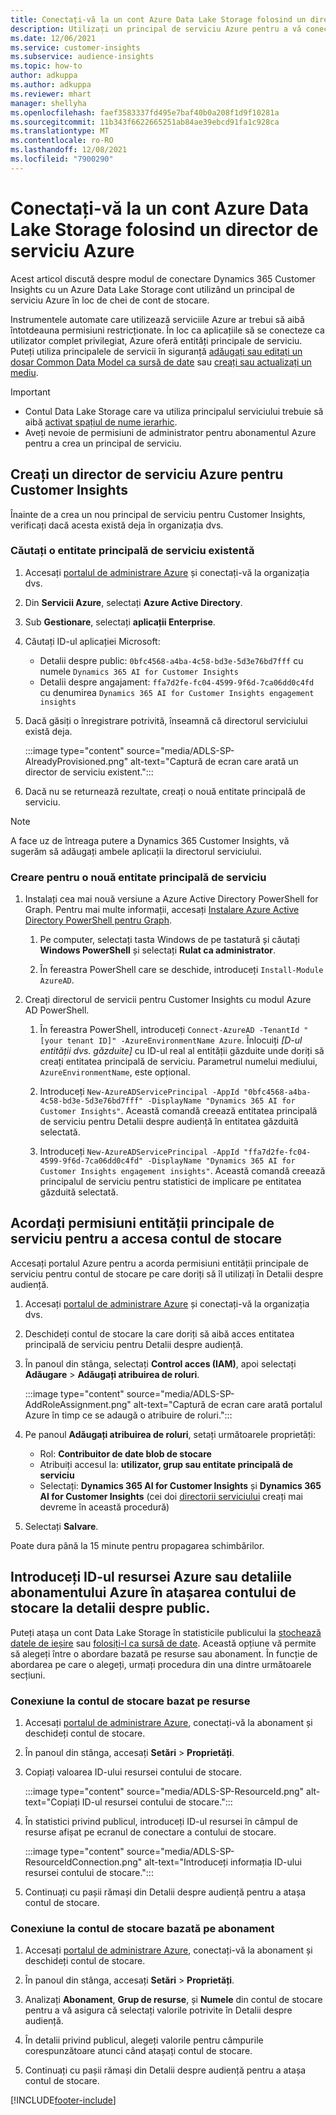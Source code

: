 ```yaml
---
title: Conectați-vă la un cont Azure Data Lake Storage folosind un director de serviciu
description: Utilizați un principal de serviciu Azure pentru a vă conecta la propriul data lake.
ms.date: 12/06/2021
ms.service: customer-insights
ms.subservice: audience-insights
ms.topic: how-to
author: adkuppa
ms.author: adkuppa
ms.reviewer: mhart
manager: shellyha
ms.openlocfilehash: faef3583337fd495e7baf40b0a208f1d9f10281a
ms.sourcegitcommit: 11b343f6622665251ab84ae39ebcd91fa1c928ca
ms.translationtype: MT
ms.contentlocale: ro-RO
ms.lasthandoff: 12/08/2021
ms.locfileid: "7900290"
---
```

# <a name="connect-to-an-azure-data-lake-storage-account-by-using-an-azure-service-principal"></a>Conectați-vă la un cont Azure Data Lake Storage folosind un director de serviciu Azure

Acest articol discută despre modul de conectare Dynamics 365 Customer Insights cu un Azure Data Lake Storage cont utilizând un principal de serviciu Azure în loc de chei de cont de stocare. 

Instrumentele automate care utilizează serviciile Azure ar trebui să aibă întotdeauna permisiuni restricționate. În loc ca aplicațiile să se conecteze ca utilizator complet privilegiat, Azure oferă entități principale de serviciu. Puteți utiliza principalele de servicii în siguranță [adăugați sau editați un dosar Common Data Model ca sursă de date](connect-common-data-model.md) sau [creați sau actualizați un mediu](create-environment.md).

> [!IMPORTANT]
> - Contul Data Lake Storage care va utiliza principalul serviciului trebuie să aibă [activat spațiul de nume ierarhic](/azure/storage/blobs/data-lake-storage-namespace).
> - Aveți nevoie de permisiuni de administrator pentru abonamentul Azure pentru a crea un principal de serviciu.

## <a name="create-an-azure-service-principal-for-customer-insights"></a>Creați un director de serviciu Azure pentru Customer Insights

Înainte de a crea un nou principal de serviciu pentru Customer Insights, verificați dacă acesta există deja în organizația dvs.

### <a name="look-for-an-existing-service-principal"></a>Căutați o entitate principală de serviciu existentă

1. Accesați [portalul de administrare Azure](https://portal.azure.com) și conectați-vă la organizația dvs.

2. Din **Servicii Azure**, selectați **Azure Active Directory**.

3. Sub **Gestionare**, selectați **aplicații Enterprise**.

4. Căutați ID-ul aplicației Microsoft:
   - Detalii despre public: `0bfc4568-a4ba-4c58-bd3e-5d3e76bd7fff` cu numele `Dynamics 365 AI for Customer Insights`
   - Detalii despre angajament: `ffa7d2fe-fc04-4599-9f6d-7ca06dd0c4fd` cu denumirea `Dynamics 365 AI for Customer Insights engagement insights`

5. Dacă găsiți o înregistrare potrivită, înseamnă că directorul serviciului există deja. 
   
   :::image type="content" source="media/ADLS-SP-AlreadyProvisioned.png" alt-text="Captură de ecran care arată un director de serviciu existent.":::
   
6. Dacă nu se returnează rezultate, creați o nouă entitate principală de serviciu.

>[!NOTE]
>A face uz de întreaga putere a Dynamics 365 Customer Insights, vă sugerăm să adăugați ambele aplicații la directorul serviciului.

### <a name="create-a-new-service-principal"></a>Creare pentru o nouă entitate principală de serviciu

1. Instalați cea mai nouă versiune a Azure Active Directory PowerShell for Graph. Pentru mai multe informații, accesați [Instalare Azure Active Directory PowerShell pentru Graph](/powershell/azure/active-directory/install-adv2).

   1. Pe computer, selectați tasta Windows de pe tastatură și căutați **Windows PowerShell** și selectați **Rulat ca administrator**.
   
   1. În fereastra PowerShell care se deschide, introduceți `Install-Module AzureAD`.

2. Creați directorul de servicii pentru Customer Insights cu modul Azure AD PowerShell.

   1. În fereastra PowerShell, introduceți `Connect-AzureAD -TenantId "[your tenant ID]" -AzureEnvironmentName Azure`. Înlocuiți *[D-ul entității dvs. găzduite]* cu ID-ul real al entității găzduite unde doriți să creați entitatea principală de serviciu. Parametrul numelui mediului, `AzureEnvironmentName`, este opțional.
  
   1. Introduceți `New-AzureADServicePrincipal -AppId "0bfc4568-a4ba-4c58-bd3e-5d3e76bd7fff" -DisplayName "Dynamics 365 AI for Customer Insights"`. Această comandă creează entitatea principală de serviciu pentru Detalii despre audiență în entitatea găzduită selectată. 

   1. Introduceți `New-AzureADServicePrincipal -AppId "ffa7d2fe-fc04-4599-9f6d-7ca06dd0c4fd" -DisplayName "Dynamics 365 AI for Customer Insights engagement insights"`. Această comandă creează principalul de serviciu pentru statistici de implicare pe entitatea găzduită selectată.

## <a name="grant-permissions-to-the-service-principal-to-access-the-storage-account"></a>Acordați permisiuni entității principale de serviciu pentru a accesa contul de stocare

Accesați portalul Azure pentru a acorda permisiuni entității principale de serviciu pentru contul de stocare pe care doriți să îl utilizați în Detalii despre audiență.

1. Accesați [portalul de administrare Azure](https://portal.azure.com) și conectați-vă la organizația dvs.

1. Deschideți contul de stocare la care doriți să aibă acces entitatea principală de serviciu pentru Detalii despre audiență.

1. În panoul din stânga, selectați **Control acces (IAM)**, apoi selectați **Adăugare** > **Adăugați atribuirea de roluri**.

   :::image type="content" source="media/ADLS-SP-AddRoleAssignment.png" alt-text="Captură de ecran care arată portalul Azure în timp ce se adaugă o atribuire de roluri.":::

1. Pe panoul **Adăugați atribuirea de roluri**, setați următoarele proprietăți:
   - Rol: **Contribuitor de date blob de stocare**
   - Atribuiți accesul la: **utilizator, grup sau entitate principală de serviciu**
   - Selectați: **Dynamics 365 AI for Customer Insights** și **Dynamics 365 AI for Customer Insights** (cei doi [directorii serviciului](#create-a-new-service-principal) creați mai devreme în această procedură)

1.  Selectați **Salvare**.

Poate dura până la 15 minute pentru propagarea schimbărilor.

## <a name="enter-the-azure-resource-id-or-the-azure-subscription-details-in-the-storage-account-attachment-to-audience-insights"></a>Introduceți ID-ul resursei Azure sau detaliile abonamentului Azure în atașarea contului de stocare la detalii despre public.

Puteți atașa un cont Data Lake Storage în statisticile publicului la [stochează datele de ieșire](manage-environments.md) sau [folosiți-l ca sursă de date](connect-common-data-service-lake.md). Această opțiune vă permite să alegeți între o abordare bazată pe resurse sau abonament. În funcție de abordarea pe care o alegeți, urmați procedura din una dintre următoarele secțiuni.

### <a name="resource-based-storage-account-connection"></a>Conexiune la contul de stocare bazat pe resurse

1. Accesați [portalul de administrare Azure](https://portal.azure.com), conectați-vă la abonament și deschideți contul de stocare.

1. În panoul din stânga, accesați **Setări** > **Proprietăți**.

1. Copiați valoarea ID-ului resursei contului de stocare.

   :::image type="content" source="media/ADLS-SP-ResourceId.png" alt-text="Copiați ID-ul resursei contului de stocare.":::

1. În statistici privind publicul, introduceți ID-ul resursei în câmpul de resurse afișat pe ecranul de conectare a contului de stocare.

   :::image type="content" source="media/ADLS-SP-ResourceIdConnection.png" alt-text="Introduceți informația ID-ului resursei contului de stocare.":::   

1. Continuați cu pașii rămași din Detalii despre audiență pentru a atașa contul de stocare.

### <a name="subscription-based-storage-account-connection"></a>Conexiune la contul de stocare bazată pe abonament

1. Accesați [portalul de administrare Azure](https://portal.azure.com), conectați-vă la abonament și deschideți contul de stocare.

1. În panoul din stânga, accesați **Setări** > **Proprietăți**.

1. Analizați **Abonament**, **Grup de resurse**, și **Numele** din contul de stocare pentru a vă asigura că selectați valorile potrivite în Detalii despre audiență.

1. În detalii privind publicul, alegeți valorile pentru câmpurile corespunzătoare atunci când atașați contul de stocare.

1. Continuați cu pașii rămași din Detalii despre audiență pentru a atașa contul de stocare.


[!INCLUDE[footer-include](../includes/footer-banner.md)]
